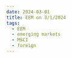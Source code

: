 ```yaml
---
date: 2024-03-01
title: EEM on 3/1/2024
tags: 
  - EEM
  - emerging markets
  - MSCI
  - foreign
---
```

<div class="post">
<snapshot-grid 
    :reports="['2024/02/29/CTA/EEM', '2024/03/01/CTA/EEM', '2024/03/01/MTP/EEM']"
    chart="2024/03/01/Chart/EEM"
/>
<p>

</p>
<p>

</p>
</div>